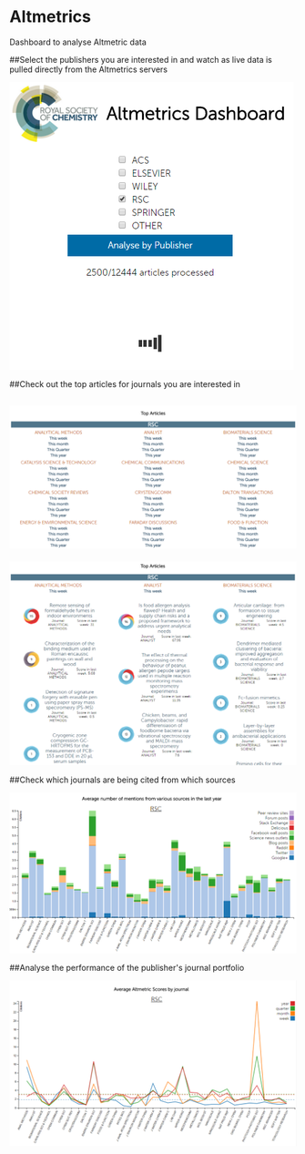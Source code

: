 # Altmetrics
Dashboard to analyse Altmetric data

##Select the publishers you are interested in and watch as live data is pulled directly from the Altmetrics servers

![alt tag](wiki/altmetrics2.png)


##Check out the top articles for journals you are interested in

![alt tag](wiki/altmetrics3.png)
---
![alt tag](wiki/altmetrics4.png)

##Check which journals are being cited from which sources

![alt tag](wiki/altmetrics5.png)

##Analyse the performance of the publisher's journal portfolio

![alt tag](wiki/altmetrics6.png)


